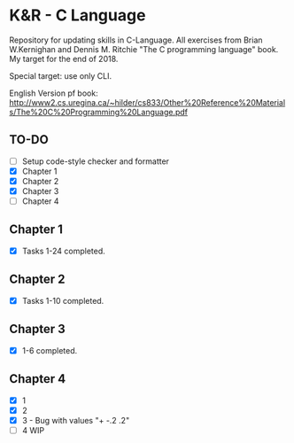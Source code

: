 # K&R - C Language

Repository for updating skills in C-Language. All exercises from Brian W.Kernighan and Dennis M. Ritchie "The C programming language" book. My target for the end of 2018.

Special target: use only CLI.

English Version pf book: http://www2.cs.uregina.ca/~hilder/cs833/Other%20Reference%20Materials/The%20C%20Programming%20Language.pdf

## TO-DO

- [ ] Setup code-style checker and formatter
- [x] Chapter 1
- [x] Chapter 2
- [x] Chapter 3
- [ ] Chapter 4

## Chapter 1

- [x] Tasks 1-24 completed.

## Chapter 2

- [x] Tasks 1-10 completed.

## Chapter 3

- [x] 1-6 completed.

## Chapter 4

- [x] 1
- [x] 2
- [x] 3 - Bug with values "+ -.2 .2"
- [ ] 4 WIP
